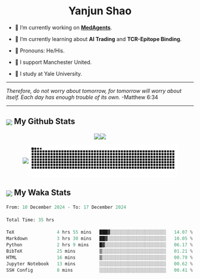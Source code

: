 

<h1 align="center">Yanjun Shao</h1>

- 🐒 I’m currently working on **[MedAgents](https://github.com/gersteinlab/MedAgents)**.

- 🦧 I’m currently learning about **AI Trading** and **TCR-Epitope Binding**.

- 🦍 Pronouns: He/His.

- 👹 I support Manchester United.

- 🐶 I study at Yale University.

---

<i> Therefore, do not worry about tomorrow, for tomorrow will worry about itself. Each day has enough trouble of its own. </i> -Matthew 6:34

---

<h2><img src="https://emojis.slackmojis.com/emojis/images/1579216111/7550/pikachu_wave.gif?1579216111" align="center" width="28" /> My Github Stats</h2>

<p align="center"><img align="center" src = "https://github-readme-stats.vercel.app/api?username=super-dainiu&show_icons=true&count_private=true&theme=tokyonight&hide=issues&line_height=30" width="400px"><img align="center" src = "https://github-readme-streak-stats.herokuapp.com/?user=super-dainiu&theme=tokyonight" width="400px"></p>

<p align="center"><img align="center" width="400px" src="https://github-readme-stats.vercel.app/api/top-langs/?username=super-dainiu&layout=compact&theme=tokyonight&hide=html,tex,jupyter%20notebook"><img align="center" width="400px" src="https://github.com/super-dainiu/super-dainiu/blob/output/github-contribution-grid-snake.svg"></p>

<h2><img src="https://emojis.slackmojis.com/emojis/images/1579216111/7550/pikachu_wave.gif?1579216111" align="center" width="28" /> My Waka Stats</h2>

<!--START_SECTION:waka-->

```python
From: 10 December 2024 - To: 17 December 2024

Total Time: 35 hrs

TeX                4 hrs 55 mins   ███▓░░░░░░░░░░░░░░░░░░░░░   14.07 %
Markdown           3 hrs 30 mins   ██▓░░░░░░░░░░░░░░░░░░░░░░   10.05 %
Python             2 hrs 9 mins    █▓░░░░░░░░░░░░░░░░░░░░░░░   06.17 %
BibTeX             25 mins         ▒░░░░░░░░░░░░░░░░░░░░░░░░   01.21 %
HTML               16 mins         ▒░░░░░░░░░░░░░░░░░░░░░░░░   00.79 %
Jupyter Notebook   13 mins         ░░░░░░░░░░░░░░░░░░░░░░░░░   00.62 %
SSH Config         8 mins          ░░░░░░░░░░░░░░░░░░░░░░░░░   00.41 %
```

<!--END_SECTION:waka-->
